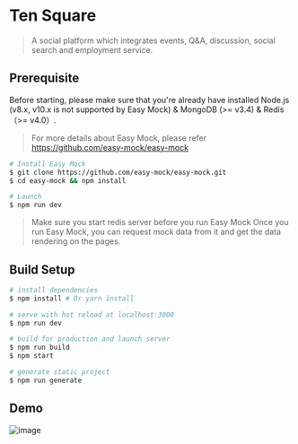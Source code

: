 # Ten Square

> A social platform which integrates events, Q&A, discussion, social search and employment service.

## Prerequisite
Before starting, please make sure that you're already have installed Node.js (v8.x, v10.x is not supported by Easy Mock) & MongoDB (>= v3.4) & Redis（>= v4.0）.
> For more details about Easy Mock, please refer https://github.com/easy-mock/easy-mock
``` bash
# Install Easy Mock
$ git clone https://github.com/easy-mock/easy-mock.git
$ cd easy-mock && npm install

# Launch
$ npm run dev
```
> Make sure you start redis server before you run Easy Mock
Once you run Easy Mock, you can request mock data from it and get the data rendering on the pages.

## Build Setup

``` bash
# install dependencies
$ npm install # Or yarn install

# serve with hot reload at localhost:3000
$ npm run dev

# build for production and launch server
$ npm run build
$ npm start

# generate static project
$ npm run generate
```

## Demo
![image](https://github.com/Hexess/TenSquare/raw/master/intro-img/ScreenShot2019-07-27at20.18.03.png)
